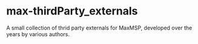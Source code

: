 # max-thirdParty_externals
A small collection of thrid party externals for MaxMSP, developed over the years by various authors.
